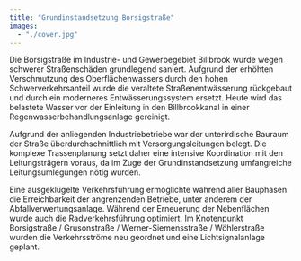 ```yaml
---
title: "Grundinstandsetzung Borsigstraße"
images:
  - "./cover.jpg"
---
```


Die Borsigstraße im Industrie- und Gewerbegebiet Billbrook wurde
wegen schwerer Straßenschäden grundlegend saniert. Aufgrund der erhöhten
Verschmutzung des Oberflächenwassers durch den hohen
Schwerverkehrsanteil wurde die veraltete Straßenentwässerung rückgebaut
und durch ein moderneres Entwässerungssystem ersetzt. Heute wird das
belastete Wasser vor der Einleitung in den Billbrookkanal in einer
Regenwasserbehandlungsanlage gereinigt.

Aufgrund der anliegenden Industriebetriebe war der unterirdische
Bauraum der Straße überdurchschnittlich mit Versorgungsleitungen belegt.
Die komplexe Trassenplanung setzt daher eine intensive Koordination mit
den Leitungsträgern voraus, da im Zuge der Grundinstandsetzung
umfangreiche Leitungsumlegungen nötig wurden.

Eine ausgeklügelte Verkehrsführung ermöglichte während aller
Bauphasen die Erreichbarkeit der angrenzenden Betriebe, unter anderem
der Abfallverwertungsanlage. Während der Erneuerung der Nebenflächen
wurde auch die Radverkehrsführung optimiert. Im Knotenpunkt Borsigstraße
/ Grusonstraße / Werner-Siemensstraße / Wöhlerstraße wurden die
Verkehrsströme neu geordnet und eine Lichtsignalanlage geplant.
